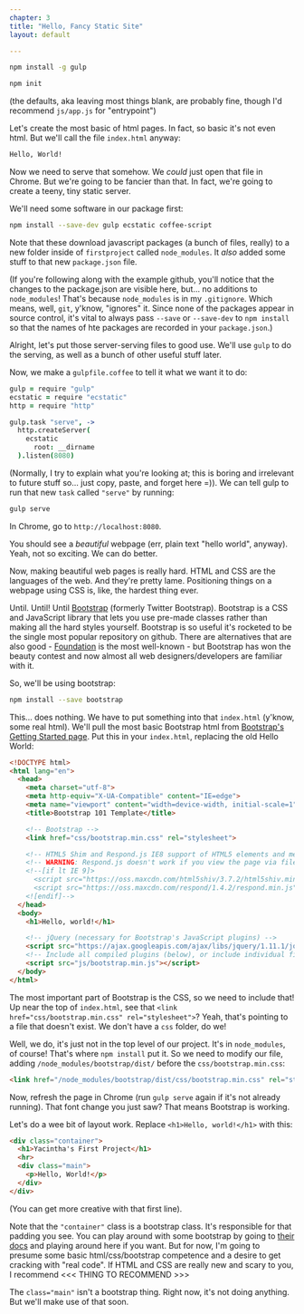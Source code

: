 ```yaml
---
chapter: 3
title: "Hello, Fancy Static Site"
layout: default

---
```



```sh
npm install -g gulp
```

```sh
npm init
```

(the defaults, aka leaving most things blank, are probably fine, though I'd recommend `js/app.js` for "entrypoint")

Let's create the most basic of html pages. In fact, so basic it's not even html. But we'll call the file `index.html` anyway: 

```html
Hello, World!
```

Now we need to serve that somehow. We *could* just open that file in Chrome. But we're going to be fancier than that. In fact, we're going to create a teeny, tiny static server. 

We'll need some software in our package first: 

```sh
npm install --save-dev gulp ecstatic coffee-script
```

Note that these download javascript packages (a bunch of files, really) to a new folder inside of `firstproject` called `node_modules`. It *also* added some stuff to that new `package.json` file. 

(If you're following along with the example github, you'll notice that the changes to the package.json are visible here, but... no additions to `node_modules`! That's because `node_modules` is in my `.gitignore`. Which means, well, `git`, y'know, "ignores" it. Since none of the packages appear in source control, it's vital to always pass `--save` or `--save-dev` to `npm install` so that the names of hte packages are recorded in your `package.json`.) 

Alright, let's put those server-serving files to good use. We'll use `gulp` to do the serving, as well as a bunch of other useful stuff later. 

Now, we make a `gulpfile.coffee` to tell it what we want it to do: 

```coffee
gulp = require "gulp"
ecstatic = require "ecstatic"
http = require "http"

gulp.task "serve", ->
  http.createServer(
    ecstatic
      root: __dirname
  ).listen(8080)

```

(Normally, I try to explain what you're looking at; this is boring and irrelevant to future stuff so... just copy, paste, and forget here =)). We can tell gulp to run that new `task` called `"serve"` by running:

```sh
gulp serve
```

In Chrome, go to `http://localhost:8080`. 

You should see a *beautiful* webpage (err, plain text "hello world", anyway). Yeah, not so exciting. We can do better. 

Now, making beautiful web pages is really hard. HTML and CSS are the languages of the web. And they're pretty lame. Positioning things on a webpage using CSS is, like, the hardest thing ever. 

Until. Until! Until [Bootstrap](http://getbootstrap.com) (formerly Twitter Bootstrap). Bootstrap is a CSS and JavaScript library that lets you use pre-made classes rather than making all the hard styles yourself. Bootstrap is so useful it's rocketed to be the single most popular repository on github. There are alternatives that are also good - [Foundation](http://foundation.zurb.com/) is the most well-known - but Bootstrap has won the beauty contest and now almost all web designers/developers are familiar with it. 

So, we'll be using bootstrap:

```sh
npm install --save bootstrap
```

This... does nothing. We have to put something into that `index.html` (y'know, some real html). We'll pull the most basic Bootstrap html from [Bootstrap's Getting Started page](http://getbootstrap.com/getting-started/#template). Put this in your `index.html`, replacing the old Hello World: 

```html
<!DOCTYPE html>
<html lang="en">
  <head>
    <meta charset="utf-8">
    <meta http-equiv="X-UA-Compatible" content="IE=edge">
    <meta name="viewport" content="width=device-width, initial-scale=1">
    <title>Bootstrap 101 Template</title>

    <!-- Bootstrap -->
    <link href="css/bootstrap.min.css" rel="stylesheet">

    <!-- HTML5 Shim and Respond.js IE8 support of HTML5 elements and media queries -->
    <!-- WARNING: Respond.js doesn't work if you view the page via file:// -->
    <!--[if lt IE 9]>
      <script src="https://oss.maxcdn.com/html5shiv/3.7.2/html5shiv.min.js"></script>
      <script src="https://oss.maxcdn.com/respond/1.4.2/respond.min.js"></script>
    <![endif]-->
  </head>
  <body>
    <h1>Hello, world!</h1>

    <!-- jQuery (necessary for Bootstrap's JavaScript plugins) -->
    <script src="https://ajax.googleapis.com/ajax/libs/jquery/1.11.1/jquery.min.js"></script>
    <!-- Include all compiled plugins (below), or include individual files as needed -->
    <script src="js/bootstrap.min.js"></script>
  </body>
</html>
```

The most important part of Bootstrap is the CSS, so we need to include that! Up near the top of `index.html`, see that `<link href="css/bootstrap.min.css" rel="stylesheet">`? Yeah, that's pointing to a file that doesn't exist. We don't have a `css` folder, do we! 

Well, we do, it's just not in the top level of our project. It's in `node_modules`, of course! That's where `npm install` put it. So we need to modify our file, adding `/node_modules/bootstrap/dist/` before the `css/bootstrap.min.css`: 

```html
<link href="/node_modules/bootstrap/dist/css/bootstrap.min.css" rel="stylesheet">
```

Now, refresh the page in Chrome (run `gulp serve` again if it's not already running). That font change you just saw? That means Bootstrap is working. 

Let's do a wee bit of layout work. Replace `<h1>Hello, world!</h1>` with this: 

```html
<div class="container">
  <h1>Yacintha's First Project</h1>
  <hr>
  <div class="main">
    <p>Hello, World!</p>
  </div>
</div>
```

(You can get more creative with that first line). 

Note that the `"container"` class is a bootstrap class. It's responsible for that padding you see. You can play around with some bootstrap by going to [their docs](http://getbootstrap.com/css/) and playing around here if you want. But for now, I'm going to presume some basic html/css/bootstrap competence and a desire to get cracking with "real code". If HTML and CSS are really new and scary to you, I recommend <<< THING TO RECOMMEND >>> 

The `class="main"` isn't a bootstrap thing. Right now, it's not doing anything. But we'll make use of that soon. 
